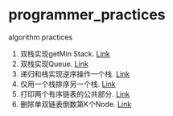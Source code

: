 # programmer_practices
algorithm practices

1. 双栈实现getMin Stack. [Link](https://github.com/dabaitudiu/programmer_practices/blob/master/01_MinStack/description.md)
2. 双栈实现Queue. [Link](https://github.com/dabaitudiu/programmer_practices/blob/master/02_TwoStacksQueue/description.md)
3. 递归和栈实现逆序操作一个栈. [Link](https://github.com/dabaitudiu/programmer_practices/blob/master/03_Recur_Reverse_Stack/description.md)
4. 仅用一个栈排序另一个栈. [Link](https://github.com/dabaitudiu/programmer_practices/blob/master/04_SortStackByStack/description.md)
5. 打印两个有序链表的公共部分. [Link](https://github.com/dabaitudiu/programmer_practices/blob/master/05_LLCommonParts/description.md)
6. 删除单双链表倒数第K个Node. [Link](https://github.com/dabaitudiu/programmer_practices/blob/master/06_Delete_Last_Kth/description.md)